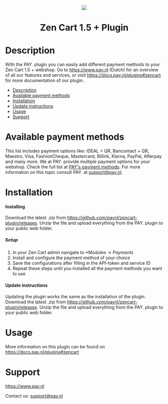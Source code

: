 <p align="center">
  <img src="https://www.pay.nl/uploads/1/brands/main_logo.png" />
</p>
<h1 align="center">Zen Cart 1.5 + Plugin</h1>

# Description

With the PAY. plugin you can easily add different payment methods to your Zen Cart 1.5 + webshop. Go to https://www.pay.nl (Dutch) for an overview of all our features and services, or visit https://docs.pay.nl/plugins#zencart for more documentation of our plugin.

- [Description](#description)
- [Available payment methods](#available-payment-methods)
- [Installation](#installation)
- [Update instructions](#update-instructions)
- [Usage](#usage)
- [Support](#support)

# Available payment methods
This list includes payment options like: iDEAL + QR, Bancontact + QR, Maestro, Visa, FashionCheque, Mastercard, Billink, Klarna, PayPal, Afterpay and many more. We at PAY. provide multiple payment options for your webshop. Check the full list at <a href="https://www.pay.nl/betaalmethoden">PAY's payment methods</a>.
For more information on this topic consult PAY. at support@pay.nl.

# Installation
#### Installing
Download the latest .zip from https://github.com/paynl/zencart-plugin/releases.
Unzip the file and upload everything from the PAY. plugin to your public web folder.

##### Setup

1. In your Zen Cart admin navigate to *Modules -> *Payments*
2. Install and configure the payment method of your choice
3. Save the configurations after filling in the API-token and service ID
4. Repeat these steps until you installed all the payment methods you want to use

#### Update instructions
Updating the plugin works the same as the installation of the plugin.
Download the latest .zip from https://github.com/paynl/zencart-plugin/releases.
Unzip the file and upload everything from the PAY. plugin to your public web folder.

# Usage

More information on this plugin can be found on https://docs.pay.nl/plugins#zencart

# Support
https://www.pay.nl

Contact us: support@pay.nl


